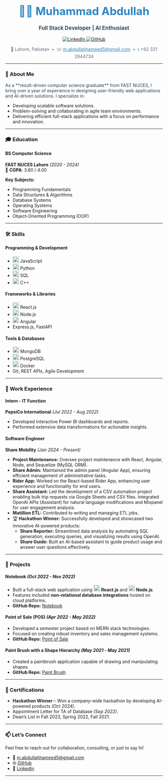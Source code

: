 <!-- Header Section -->
<h1 align="center" style="font-size: 2.5em; color: #2E86C1;">👨‍💻 Muhammad Abdullah</h1>
<p align="center" style="font-size: 1.2em; color: #34495E;">
  <b>Full Stack Developer | AI Enthusiast</b>
</p>
<p align="center">
  <a href="https://www.linkedin.com/in/muhammad-abdullah-22a259208/" target="_blank">
    <img src="https://img.shields.io/badge/LinkedIn-Muhammad%20Abdullah-0077B5?logo=linkedin&style=for-the-badge" alt="LinkedIn">
  </a>
  <a href="https://github.com/Abdullah4567" target="_blank">
    <img src="https://img.shields.io/badge/GitHub-Abdullah4567-333?logo=github&style=for-the-badge" alt="GitHub">
  </a>
</p>
<p align="center" style="color: #5D6D7E;">
  📍 Lahore, Pakistan &nbsp;&bull;&nbsp; ✉️ <a href="mailto:m.abdullahhameed5@gmail.com" style="color: #2E86C1;">m.abdullahhameed5@gmail.com</a> &nbsp;&bull;&nbsp; 📞 +92 321 2844734
</p>

---

<!-- About Me Section -->
### 👋 About Me
<p style="color: #2C3E50;">
As a **result-driven computer science graduate** from FAST NUCES, I bring over a year of experience in designing user-friendly web applications and AI-driven solutions. I specialize in:
</p>
<ul>
  <li>Developing scalable software solutions.</li>
  <li>Problem-solving and collaborating in agile team environments.</li>
  <li>Delivering efficient full-stack applications with a focus on performance and innovation.</li>
</ul>

---

<!-- Education Section -->
### 🎓 Education
#### **BS Computer Science**
**FAST NUCES Lahore** *(2020 - 2024)*  
📌 **CGPA**: 3.60 / 4.00  

**Key Subjects:**
- Programming Fundamentals
- Data Structures & Algorithms
- Database Systems
- Operating Systems
- Software Engineering
- Object-Oriented Programming (OOP)

---

<!-- Skills Section -->
### 🛠️ Skills
#### **Programming & Development**
- <img src="https://cdn.jsdelivr.net/gh/devicons/devicon/icons/javascript/javascript-original.svg" alt="JavaScript" width="20" height="20" /> JavaScript
- <img src="https://cdn.jsdelivr.net/gh/devicons/devicon/icons/python/python-original.svg" alt="Python" width="20" height="20" /> Python
- <img src="https://cdn.jsdelivr.net/gh/devicons/devicon/icons/mysql/mysql-original.svg" alt="SQL" width="20" height="20" /> SQL
- <img src="https://cdn.jsdelivr.net/gh/devicons/devicon/icons/cplusplus/cplusplus-original.svg" alt="C++" width="20" height="20" /> C++

#### **Frameworks & Libraries**
- <img src="https://cdn.jsdelivr.net/gh/devicons/devicon/icons/react/react-original.svg" alt="React" width="20" height="20" /> React.js
- <img src="https://cdn.jsdelivr.net/gh/devicons/devicon/icons/nodejs/nodejs-original.svg" alt="Node" width="20" height="20" /> Node.js
- <img src="https://cdn.jsdelivr.net/gh/devicons/devicon/icons/angularjs/angularjs-original.svg" alt="Angular" width="20" height="20" /> Angular
- Express.js, FastAPI

#### **Tools & Databases**
- <img src="https://cdn.jsdelivr.net/gh/devicons/devicon/icons/mongodb/mongodb-original.svg" alt="MongoDB" width="20" height="20" /> MongoDB
- <img src="https://cdn.jsdelivr.net/gh/devicons/devicon/icons/postgresql/postgresql-original.svg" alt="PostgreSQL" width="20" height="20" /> PostgreSQL
- <img src="https://cdn.jsdelivr.net/gh/devicons/devicon/icons/docker/docker-original.svg" alt="Docker" width="20" height="20" /> Docker
- Git, REST APIs, Agile Development

---

<!-- Work Experience Section -->
### 💼 Work Experience
#### **Intern - IT Function**
**PepsiCo International** *(Jul 2022 - Aug 2022)*  
- Developed interactive Power BI dashboards and reports.
- Performed extensive data transformations for actionable insights.

#### **Software Engineer**
**Share Mobility** *(Jan 2024 - Present)*
-  **Project Maintenance:** Oversee project maintenance with React, Angular, Node, and Sequelize (MySQL ORM).
- **Share Admin:** Maintained the admin panel (Angular App), ensuring efficient management of administrative tasks.
- **Rider App:** Worked on the React-based Rider App, enhancing user experience and functionality for end users.
- **Share Assistant:** Led the development of a CSV automation project enabling bulk trip requests via Google Sheets and CSV files. Integrated OpenAI APIs (Assistant) for natural language modifications and Mixpanel for user engagement analysis.
- **Matillion ETL:** Contributed to writing and managing ETL jobs.
- 🏆 **Hackathon Winner:** Successfully developed and showcased two innovative AI-powered products:
  - **Share Reporter:** Streamlined data analysis by automating SQL generation, executing queries, and visualizing results using OpenAI.
  - **Share Guide:** Built an AI-based assistant to guide product usage and answer user questions effectively.

---

<!-- Projects Section -->
### 🚀 Projects
#### **Notebook** *(Oct 2022 - Nov 2022)*
- Built a full-stack web application using <img src="https://cdn.jsdelivr.net/gh/devicons/devicon/icons/react/react-original.svg" alt="React" width="20" height="20" /> **React.js** and <img src="https://cdn.jsdelivr.net/gh/devicons/devicon/icons/nodejs/nodejs-original.svg" alt="Node.js" width="20" height="20" /> **Node.js**.
- Features included **non-relational database integrations** hosted on cloud platforms.
- **GitHub Repo:** [Notebook](https://github.com/Abdullah4567/Notebook)

#### **Point of Sale (POS)** *(Apr 2022 - May 2022)*
- Developed a semester project based on MERN stack technologies.
- Focused on creating robust inventory and sales management systems.
- **GitHub Repo:** [Point of Sale](https://github.com/Abdullah4567/PointOfSale)

#### **Paint Brush with a Shape Hierarchy** *(May 2021 - May 2021)*
- Created a paintbrush application capable of drawing and manipulating shapes.
- **GitHub Repo:** [Paint Brush](https://github.com/Abdullah4567/PaintBrush)

---

<!-- Certifications Section -->
### 📜 Certifications
- **Hackathon Winner** – Won a company-wide hackathon by developing AI-powered products *(Oct 2024)*.
- Appointment Letter for TA of Database *(Sep 2022)*.
- Dean’s List in Fall 2023, Spring 2022, Fall 2021.

---

<!-- Contact Section -->
### 📫 Let’s Connect
Feel free to reach out for collaboration, consulting, or just to say hi!  
- 📧 [m.abdullahhameed5@gmail.com](mailto:m.abdullahhameed5@gmail.com)  
- 🌐 [GitHub](https://github.com/Abdullah4567)  
- 💼 [LinkedIn](https://www.linkedin.com/in/muhammad-abdullah-22a259208/)

---
